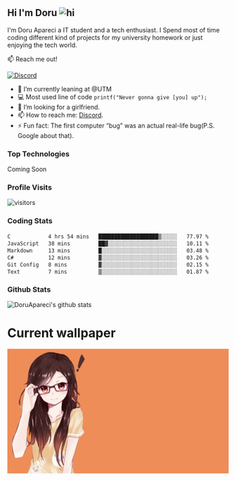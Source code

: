 ## Hi I'm Doru <img src="https://user-images.githubusercontent.com/1303154/88677602-1635ba80-d120-11ea-84d8-d263ba5fc3c0.gif" width="28px" alt="hi">

I'm Doru Apareci a IT student and a tech enthusiast. I Spend most of time coding different kind of projects for my university homework or just enjoying the tech world.

:mailbox: Reach me out!

[![Discord](https://img.shields.io/discord/742508750258176152?style=for-the-badge)](https://img.shields.io/discord/742508750258176152?color=%2357f287&label=Discord&logo=discord)


- 🔭 I’m currently leaning at @UTM
- :computer: Most used line of code `printf("Never gonna give [you] up");`
- 🤔 I’m looking for a girlfriend.
- 📫 How to reach me: <a href="https://discord.gg/TtbMSrZQjY">Discord</a>.
- ⚡ Fun fact: The first computer “bug” was an actual real-life bug(P.S. Google about that).

### Top Technologies

Coming Soon

### Profile Visits 

![visitors](https://visitor-badge.glitch.me/badge?page_id=DoruApareci.DoruApareci)


### Coding Stats

<!--START_SECTION:waka-->

```text
C            4 hrs 54 mins   ███████████████████▒░░░░░   77.97 %
JavaScript   38 mins         ██▓░░░░░░░░░░░░░░░░░░░░░░   10.11 %
Markdown     13 mins         █░░░░░░░░░░░░░░░░░░░░░░░░   03.48 %
C#           12 mins         ▓░░░░░░░░░░░░░░░░░░░░░░░░   03.26 %
Git Config   8 mins          ▓░░░░░░░░░░░░░░░░░░░░░░░░   02.15 %
Text         7 mins          ▒░░░░░░░░░░░░░░░░░░░░░░░░   01.87 %
```

<!--END_SECTION:waka-->

### Github Stats

![DoruApareci's github stats](https://github-readme-stats.vercel.app/api?username=DoruApareci&count_private=true&theme=tokyonight&hide=contribs,prs)


# Current wallpaper
![](https://github.com/DoruApareci/DoruApareci/blob/main/bkg.png)


[discordInvite]:https://discord.gg/TtbMSrZQjY
